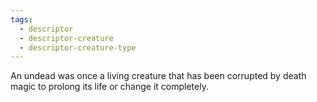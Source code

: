 ```yaml
---
tags:
  - descriptor
  - descriptor-creature
  - descriptor-creature-type
---
```

An undead was once a living creature that has been corrupted by death magic to prolong its life or change it completely.
